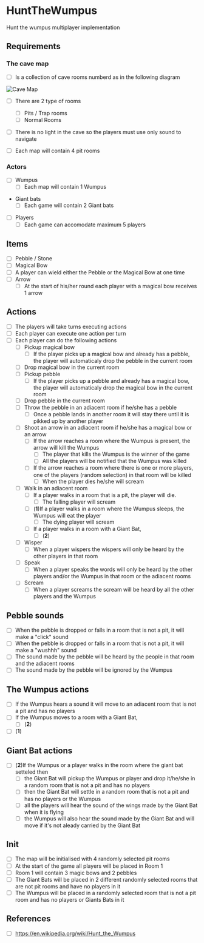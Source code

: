 # HuntTheWumpus
Hunt the wumpus multiplayer implementation

## Requirements

### The cave map
- [ ] Is a collection of cave rooms numberd as in the following diagram

![Cave Map](https://github.com/BackToTech-Study/HuntTheWumpus/blob/main/Resources/CaveMap.png)

- [ ] There are 2 type of rooms
  - [ ] Pits / Trap rooms
  - [ ] Normal Rooms
- [ ] There is no light in the cave so the players must use only sound to navigate

- [ ] Each map will contain 4 pit rooms

### Actors
- [ ] Wumpus
  - [ ] Each map will contain 1 Wumpus

- Giant bats
  - [ ] Each game will contain 2 Giant bats
  
- [ ] Players
  - [ ] Each game can accomodate maximum 5 players
  
## Items 
- [ ] Pebble / Stone  
- [ ] Magical Bow 
- [ ] A player can wield either the Pebble or the Magical Bow at one time
- [ ] Arrow
  - [ ] At the start of his/her round each player with a magical bow receives 1 arrow
  
## Actions
- [ ] The players will take turns executing actions
- [ ] Each player can execute one action per turn
- [ ] Each player can do the following actions
  - [ ] Pickup magical bow
    - [ ] If the player picks up a magical bow and already has a pebble, the player will automaticaly drop the pebble in the current room  
  - [ ] Drop magical bow in the current room
  - [ ] Pickup pebble
    - [ ] If the player picks up a pebble and already has a magical bow, the player will automaticaly drop the magical bow in the current room
  - [ ] Drop pebble in the current room 
  - [ ] Throw the pebble in an adiacent room if he/she has a pebble
    - [ ] Once a pebble lands in another room it will stay there until it is pikked up by another player
  - [ ] Shoot an arrow in an adiacent room if he/she has a magical bow or an arrow
    - [ ] If the arrow reaches a room where the Wumpus is present, the arrow will kill the Wumpus
      - [ ] The player that kills the Wumpus is the winner of the game
      - [ ] All the players will be notified that the Wumpus was killed   
    - [ ] If the arrow reaches a room where there is one or more players, one of the players (random selection) in that room will be killed
      - [ ] When the player dies he/she will scream 
  - [ ] Walk in an adiacent room  
    - [ ] If a player walks in a room that is a pit, the player will die.
      - [ ] The falling player will scream 
    - [ ] (**1**)If a player walks in a room where the Wumpus sleeps, the Wumpus will eat the player   
      - [ ] The dying player will scream 
    - [ ] If a player walks in a room with a Giant Bat, 
      - [ ] (**2**)
   - [ ] Wisper
      - [ ] When a player wispers the wispers will only be heard by the other players in that room
   - [ ] Speak  
      - [ ] When a player speaks the words will only be heard by the other players and/or the Wumpus in that room or the adiacent rooms
   - [ ] Scream
      - [ ] When a player screams the scream will be heard by all the other players and the Wumpus

## Pebble sounds
- [ ] When the pebble is dropped or falls in a room that is not a pit, it will make a "click" sound
- [ ] When the pebble is dropped or falls in a room that is not a pit, it will make a "wushhh" sound
- [ ] The sound made by the pebble will be heard by the people in that room and the adiacent rooms
- [ ] The sound made by the pebble will be ignored by the Wumpus

## The Wumpus actions
- [ ] If the Wumpus hears a sound it will move to an adiacent room that is not a pit and has no players
- [ ] If the Wumpus moves to a room with a Giant Bat, 
  - [ ] (**2**)
- [ ] (**1**)

## Giant Bat actions
- [ ] (**2**)If the Wumpus or a player walks in the room where the giant bat setteled then
  - [ ] the Giant Bat will pickup the Wumpus or player and drop it/he/she in a random room that is not a pit and has no players
  - [ ] then the Giant Bat will settle in a random room that is not a pit and has no players or the Wumpus
  - [ ] all the players will hear the sound of the wings made by the Giant Bat when it is flying
  - [ ] the Wumpus will also hear the sound made by the Giant Bat and will move if it's not aleady carried by the Giant Bat

## Init
- [ ] The map will be initialised with 4 randomly selected pit rooms
- [ ] At the start of the game all players will be placed in Room 1
- [ ] Room 1 will contain 3 magic bows and 2 pebbles
- [ ] The Giant Bats will be placed in 2 different randomly selected rooms that are not pit rooms and have no players in it
- [ ] The Wumpus will be placed in a randomly selected room that is not a pit room and has no players or Giants Bats in it
 
## References
- [ ] https://en.wikipedia.org/wiki/Hunt_the_Wumpus
